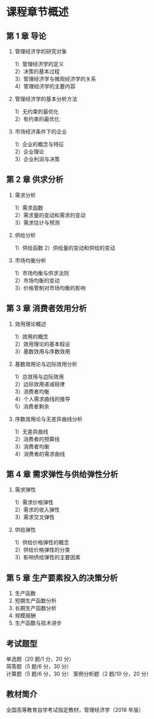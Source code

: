 # 课程章节概述

## 第 1 章 导论

1. 管理经济学的研究对象

   1）管理经济学的定义  
   2）决策的基本过程  
   3）管理经济学与微观经济学的关系  
   4）管理经济学的主要内容

2. 管理经济学的基本分析方法

   1）无约束的最优化  
   2）有约束的最优化

3. 市场经济条件下的企业

   1）企业的概念与特征  
   2）企业理论  
   3）企业利润与决策

## 第 2 章 供求分析

1. 需求分析

   1）需求函数  
   2）需求量的变动和需求的变动  
   3）需求估计与预测

2. 供给分析

   1）供给函数
   2）供给量的变动和供给的变动

3. 市场均衡分析

   1）市场均衡与供求法则  
   2）市场均衡的变动  
   3）价格管制对市场均衡的影响

## 第 3 章 消费者效用分析

1. 效用理论概述

   1）效用的概念  
   2）效用理论的基本假设  
   3）基数效用与序数效用

2. 基数效用论与边际效用分析

   1）总效用与边际效用  
   2）边际效用递减规律  
   3）消费者均衡  
   4）个人需求曲线的推导  
   5）消费者剩余

3. 序数效用论与无差异曲线分析

   1）无差异曲线  
   2）消费者的预算线  
   3）消费者均衡  
   4）消费者的需求曲线

## 第 4 章 需求弹性与供给弹性分析

1. 需求弹性

   1）需求价格弹性  
   2）需求的收入弹性  
   3）需求交叉弹性

2. 供给弹性

   1）供给价格弹性的概念  
   2）供给价格弹性的分类  
   3）影响供给弹性的主要因素

## 第 5 章 生产要素投入的决策分析

1. 生产函数
2. 短期生产函数分析
3. 长期生产函数分析
4. 规模报酬
5. 生产函数与技术进步

## 考试题型

单选题（20 题/1 分，20 分）  
简答题（5 题/6 分，30 分）  
计算题（5 题/6 分，30 分）
案例分析题（2 题/10 分，20 分）

## 教材简介

全国高等教育自学考试指定教材，管理经济学（2018 年版）
